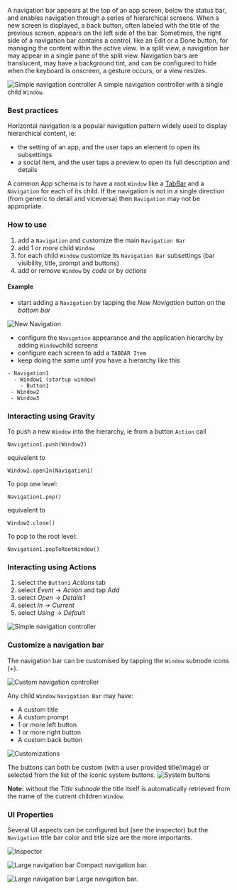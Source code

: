 A navigation bar appears at the top of an app screen, below the status bar, and enables navigation through a series of hierarchical screens. When a new screen is displayed, a back button, often labeled with the title of the previous screen, appears on the left side of the bar. Sometimes, the right side of a navigation bar contains a control, like an Edit or a Done button, for managing the content within the active view. In a split view, a navigation bar may appear in a single pane of the split view. Navigation bars are translucent, may have a background tint, and can be configured to hide when the keyboard is onscreen, a gesture occurs, or a view resizes.

![Simple navigation controller](images/navigation8.png)
A simple navigation controller with a single child `Window`.


### Best practices
Horizontal navigation is a popular navigation pattern widely used to display hierarchical content, ie:
- the setting of an app, and the user taps an element to open its subsettings
- a social item, and the user taps a preview to open its full description and details

A common App schema is to have a root `Window` like a [TabBar](tabbar) and a `Navigation` for each of its child.
If the navigation is not in a single direction (from generic to detail and viceversa) then `Navigation` may not be appropriate.

### How to use
1. add a `Navigation` and customize the main `Navigation Bar`
1. add 1 or more child `Window`
1. for each child `Window` customize its `Navigation Bar` subsettings (bar visibility, title, prompt and buttons)
1. add or remove `Window` by _code_ or by _actions_


#### Example
- start adding a `Navigation` by tapping the _New Navigation_ button on the _bottom bar_

![New Navigation](images/navigation14.png)

- configure the `Navigation` appearance and the application hierarchy by adding `Window`child screens
- configure each screen to add a `TABBAR Item`
- keep doing the same until you have a hierarchy like this

```
- Navigation1
  - Window1 (startup window)
    - Button1
 - Window2
 - Window3
```

### Interacting using Gravity

To push a new `Window` into the hierarchy, ie from a button `Action` call
```
Navigation1.push(Window2)
```

equivalent to

```
Window2.openIn(Navigation1)
```

To pop one level:

```
Navigation1.pop()
```

equivalent to

```
Window2.close()
```

To pop to the root level:
```
Navigation1.popToRootWindow()
```

### Interacting using Actions

1. select the `Button1` _Actions_ tab
1. select _Event_ -> _Action_ and tap _Add_
1. select _Open_ -> _Details1_
1. select _In_ -> _Current_
1. select _Using_ -> _Default_

![Simple navigation controller](images/navigation10.png)

### Customize a navigation bar
The navigation bar can be customised by tapping the `Window` subnode icons (+).

![Custom navigation controller](images/navigation1.png)

Any child `Window` `Navigation Bar` may have:
- A custom title
- A custom prompt
- 1 or more left button
- 1 or more right button
- A custom back button

![Customizations](images/navigation13.png)

The buttons can both be custom (with a user provided title/image) or selected from the list of the iconic system buttons.
![System buttons](images/navigation2.png)

**Note:** without the _Title subnode_ the title itself is automatically retrieved from the name of the current children `Window`.

### UI Properties
Several UI aspects can be configured but (see the inspector) but the `Navigation` title bar color and title size are the more importants.

![Inspector](images/navigation11.png)

![Large navigation bar](images/navigation12.png)
Compact navigation bar.

![Large navigation bar](images/navigation9.png)
Large navigation bar.
